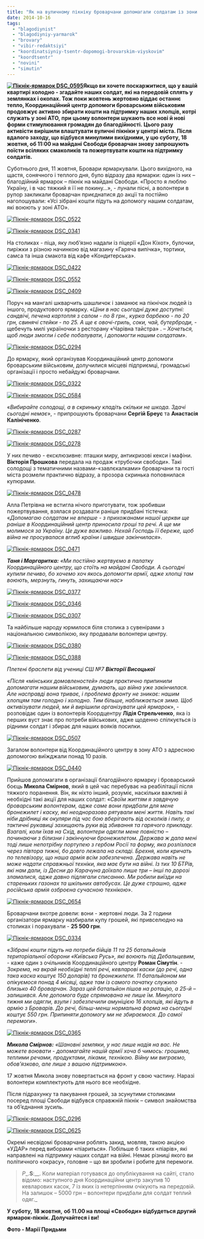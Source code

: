 ```yaml
---
title: "Як на вуличному пікніку броварчани допомагали солдатам із зони АТО - ФОТО"
date: 2014-10-16
tags: 
  - "blagodiynist"
  - "blagodiyniy-yarmarok"
  - "brovary"
  - "vibir-redaktsiyi"
  - "koordinatsiyniy-tsentr-dopomogi-brovarskim-viyskovim"
  - "koordtsentr"
  - "novini"
  - "simutin"
---
```


**[![Пікнік-ярмарок DSC_0595](https://mpz.brovary.org/wp-content/uploads/2014/10/Piknik-yarmarok-DSC_0595.jpg)](https://mpz.brovary.org/wp-content/uploads/2014/10/Piknik-yarmarok-DSC_0595.jpg)Якщо ви хочете поскаржитися, що у вашій квартирі холодно - згадайте наших солдат, які на передовій сплять у землянках і окопах. Тож поки жовтень жертовно віддає останнє тепло, Координаційний центр допомоги броварським військовим продовжує активно збирати кошти на підтримку наших хлопців, котрі служать у зоні АТО, при цьому волонтери шукають все нові й нові форми стимулювання громадян до благодійності. Цього разу активісти вирішили влаштувати вуличні пікніки у центрі міста. Після вдалого заходу, що відбувся минулими вихідними, у цю суботу, 18 жовтня, об 11:00 на майдані Свободи броварчан знову запрошують поїсти всіляких смаколиків та пожертвувати кошти на підтримку солдатів.**

Суботнього дня, 11 жовтня, Бровари ярмаркували. Цього вихідного, на щастя, сонячного і теплого дня, було відразу два ярмарки: один із них – благодійний ярмарок – пікнік на майдані Свободи. «Просто я люблю Україну, і в час тяжкий я її не покину…», - лунали пісні, а волонтери в рупор закликали броварчан приєднатися до акції та постійно наголошували: «Усі зібрані кошти підуть на допомогу нашим солдатам, які воюють у зоні АТО».

[![Пікнік-ярмарок DSC_0522](https://mpz.brovary.org/wp-content/uploads/2014/10/Piknik-yarmarok-DSC_0522.jpg)](https://mpz.brovary.org/wp-content/uploads/2014/10/Piknik-yarmarok-DSC_0522.jpg)

[![Пікнік-ярмарок DSC_0341](https://mpz.brovary.org/wp-content/uploads/2014/10/Piknik-yarmarok-DSC_0341.jpg)](https://mpz.brovary.org/wp-content/uploads/2014/10/Piknik-yarmarok-DSC_0341.jpg)

На столиках - піца, яку люб’язно надали із піцерії «Дон Кіхот», булочки, пиріжки з різною начинкою від магазину «Гаряча випічка», тортики, самса та інша смакота від кафе «Кондитерська».

[![Пікнік-ярмарок DSC_0422](https://mpz.brovary.org/wp-content/uploads/2014/10/Piknik-yarmarok-DSC_0422.jpg)](https://mpz.brovary.org/wp-content/uploads/2014/10/Piknik-yarmarok-DSC_0422.jpg)

[![Пікнік-ярмарок DSC_0552](https://mpz.brovary.org/wp-content/uploads/2014/10/Piknik-yarmarok-DSC_0552.jpg)](https://mpz.brovary.org/wp-content/uploads/2014/10/Piknik-yarmarok-DSC_0552.jpg)

[![Пікнік-ярмарок DSC_0409](https://mpz.brovary.org/wp-content/uploads/2014/10/Piknik-yarmarok-DSC_0409.jpg)](https://mpz.brovary.org/wp-content/uploads/2014/10/Piknik-yarmarok-DSC_0409.jpg)

Поруч на мангалі шкварчить шашличок і заманює на пікнічок людей із іншого, продуктового ярмарку. «_Ціни в нас сьогодні дуже доступні: сандвічі, печена картопля з салом - по 8 грн., курка барбекю - по 20 грн, свинячі стейки - по 25. А ще є овочі-гриль, соки, чай, бутерброди,_ - щебечуть милі україночки з ресторану «Чарівна тайстра» . – _Хочеться, щоб люди змогли і себе побалувати, і допомогти нашим солдатам_».

[![Пікнік-ярмарок DSC_0294](https://mpz.brovary.org/wp-content/uploads/2014/10/Piknik-yarmarok-DSC_0294.jpg)](https://mpz.brovary.org/wp-content/uploads/2014/10/Piknik-yarmarok-DSC_0294.jpg)

До ярмарку, який організував Координаційний центр допомоги броварським військовим, долучилися місцеві підприємці, громадські організації і просто небайдужі броварчани.

[![Пікнік-ярмарок DSC_0322](https://mpz.brovary.org/wp-content/uploads/2014/10/Piknik-yarmarok-DSC_0322.jpg)](https://mpz.brovary.org/wp-content/uploads/2014/10/Piknik-yarmarok-DSC_0322.jpg)

[![Пікнік-ярмарок DSC_0584](https://mpz.brovary.org/wp-content/uploads/2014/10/Piknik-yarmarok-DSC_0584.jpg)](https://mpz.brovary.org/wp-content/uploads/2014/10/Piknik-yarmarok-DSC_0584.jpg)

«_Вибирайте солодощі, а в скриньку кладіть скільки не шкода. Здачі сьогодні немає_», - припрошують броварчани **Сергій Бреус** та **Анастасія Калініченко**.

[![Пікнік-ярмарок DSC_0287](https://mpz.brovary.org/wp-content/uploads/2014/10/Piknik-yarmarok-DSC_0287.jpg)](https://mpz.brovary.org/wp-content/uploads/2014/10/Piknik-yarmarok-DSC_0287.jpg)

[![Пікнік-ярмарок  DSC_0278](https://mpz.brovary.org/wp-content/uploads/2014/10/Piknik-yarmarok-DSC_0278.jpg)](https://mpz.brovary.org/wp-content/uploads/2014/10/Piknik-yarmarok-DSC_0278.jpg)

У них печиво - ексклюзивне: пташки миру, антикризові кекси і мафіни. **Вікторія Прошкова** передала на продаж «трубочки свободи». Такі солодощі з тематичними назвами-«завлєкалками» броварчани та гості міста розмели практично відразу, а прозора скринька поповнилася купюрами.

[![Пікнік-ярмарок DSC_0478](https://mpz.brovary.org/wp-content/uploads/2014/10/Piknik-yarmarok-DSC_0478.jpg)](https://mpz.brovary.org/wp-content/uploads/2014/10/Piknik-yarmarok-DSC_0478.jpg)

Алла Петрівна не встигла нічого приготувати, тож зробивши пожертвування, взялася роздавати раніше придбані тістечка: «_Допомагаю солдатам не вперше - з прихожанами нашої церкви ще раніше в Координаційний центр приносила гроші та речі. А ще ми молимося за Україну. Це дуже важливо. Нехай Господь її береже, щоб війна не просувалася вглиб країни і швидше закінчилася_».

[![Пікнік-ярмарок DSC_0471](https://mpz.brovary.org/wp-content/uploads/2014/10/Piknik-yarmarok-DSC_0471.jpg)](https://mpz.brovary.org/wp-content/uploads/2014/10/Piknik-yarmarok-DSC_0471.jpg)

**_Таня і Маргаритка:_** _«Ми постійно жертвуємо в палатку Координаційного центру, що стоїть на майдані Свободи. А сьогодні купили печиво, бо хочемо хоч якось допомогти армії, адже хлопці там воюють, мерзнуть, гинуть, захищаючи нас»_

[![Пікнік-ярмарок DSC_0377](https://mpz.brovary.org/wp-content/uploads/2014/10/Piknik-yarmarok-DSC_0377.jpg)](https://mpz.brovary.org/wp-content/uploads/2014/10/Piknik-yarmarok-DSC_0377.jpg)

[![Пікнік-ярмарок DSC_0346](https://mpz.brovary.org/wp-content/uploads/2014/10/Piknik-yarmarok-DSC_0346.jpg)](https://mpz.brovary.org/wp-content/uploads/2014/10/Piknik-yarmarok-DSC_0346.jpg)

[![Пікнік-ярмарок DSC_0307](https://mpz.brovary.org/wp-content/uploads/2014/10/Piknik-yarmarok-DSC_0307.jpg)](https://mpz.brovary.org/wp-content/uploads/2014/10/Piknik-yarmarok-DSC_0307.jpg)

Та найбільше народу юрмилося біля столика з сувенірами з національною символікою, яку продавали волонтери центру.

[![Пікнік-ярмарок DSC_0380](https://mpz.brovary.org/wp-content/uploads/2014/10/Piknik-yarmarok-DSC_0380.jpg)](https://mpz.brovary.org/wp-content/uploads/2014/10/Piknik-yarmarok-DSC_0380.jpg)

[![Пікнік-ярмарок DSC_0388](https://mpz.brovary.org/wp-content/uploads/2014/10/Piknik-yarmarok-DSC_0388.jpg)](https://mpz.brovary.org/wp-content/uploads/2014/10/Piknik-yarmarok-DSC_0388.jpg)

_Плетені браслети від учениці СШ №7 **Вікторії Висоцької**_

«_Після «мінських домовленостей» люди практично припинили допомагати нашим військовим, думають, що війна уже закінчилася. Але насправді вона триває, і проблема фронту не зникає: нашим хлопцям там голодно і холодно. Тим більше, наближається зима. Щоб активізувати людей, ми й вирішили організувати цей ярмарок_», - розповідає один із волонтерів Коордцентру **Лідія Стрельченко**, яка із перших вуст знає про потреби військових, адже щоденно спілкується із рідними солдат і збирає для наших вояків посилки.

[![Пікнік-ярмарок DSC_0507](https://mpz.brovary.org/wp-content/uploads/2014/10/Piknik-yarmarok-DSC_0507.jpg)](https://mpz.brovary.org/wp-content/uploads/2014/10/Piknik-yarmarok-DSC_0507.jpg)

Загалом волонтери від Координаційного центру в зону АТО з адресною допомогою виїжджали понад 10 разів.

[![Пікнік-ярмарок DSC_0440](https://mpz.brovary.org/wp-content/uploads/2014/10/Piknik-yarmarok-DSC_0440.jpg)](https://mpz.brovary.org/wp-content/uploads/2014/10/Piknik-yarmarok-DSC_0440.jpg)

Прийшов допомагати в організації благодійного ярмарку і броварський боєць **Микола Смірнов**, який в цей час перебуває на реабілітації після тяжкого поранення. Він, як ніхто інший, розуміє, наскільки важливі й необхідні такі акції для наших солдат: «_Своїм життям я завдячую броварським волонтерам, адже саме вони придбали для мене бронежилет і каску, які неодноразово рятували мені життя. Навіть такі ніби дрібниці як окуляри під час бою вберігають від осколків і пилу, а тактичні рукавиці захищають руки від збивання та гарячого прикладу. Взагалі, коли їхав на Схід, волонтери одягли мене повністю – починаючи з білизни і закінчуючи бронежилетом. Держава ж дала мені тоді лише непотрібну портупею з гербом Росії та форму, яка розлізлася через півтора тижні, бо довго лежала на складі. Брехня, коли кричать по телевізору, що наша армія всім забезпечена. Держава навіть не може надати справжньої техніки, яка має бути на війні. Із тих 10 БТРів, які нам дали, із Десни до Карачуна доїхало лише три – інші по дорозі зламалися, адже давно підлягали списанню. Ми робили виїзди на стареньких газонах та шкільних автобусах. Це дуже страшно, адже російська армія озброєна сучасною технікою_».

[![Пікнік-ярмарок DSC_0654](https://mpz.brovary.org/wp-content/uploads/2014/10/Piknik-yarmarok-DSC_0654.jpg)](https://mpz.brovary.org/wp-content/uploads/2014/10/Piknik-yarmarok-DSC_0654.jpg)

Броварчани вкотре довели: вони - жертовні люди. За 2 години організатори ярмарку назбирали купу грошей, які привселюдно на столиках і порахували - **25 500 грн**.

[![Пікнік-ярмарок DSC_0334](https://mpz.brovary.org/wp-content/uploads/2014/10/Piknik-yarmarok-DSC_0334.jpg)](https://mpz.brovary.org/wp-content/uploads/2014/10/Piknik-yarmarok-DSC_0334.jpg)

«_Зібрані кошти підуть на потреби бійців 11 та 25 батальйонів територіальної оборони «Київська Русь», які воюють під Дебальцевим_, - каже один з очільників Координаційного центру **Роман Сімутін**. - _Зокрема, на вкрай необхідні теплі речі, кевларові каски (до речі, одна така каска коштує 150 доларів) та бронежилети. 11 батальйоном ми опікуємося понад 4 місяці, адже там із самого початку служило близько 40 броварчан. Зараз цей батальйон пішов на ротацію, а 25-й – залишився. Але допомога буде спрямована не лише їм. Минулого тижня ми одягли, взули і забезпечили амуніцією 16 хлопців, які йдуть в армію з Броварів. До речі, більш-менш нормальна форма на сьогодні коштує 550 грн. Припиняти допомогу ми не збираємося. До самої перемоги_».

[![Пікнік-ярмарок DSC_0365](https://mpz.brovary.org/wp-content/uploads/2014/10/Piknik-yarmarok-DSC_0365.jpg)](https://mpz.brovary.org/wp-content/uploads/2014/10/Piknik-yarmarok-DSC_0365.jpg)

**_Микола Смірнов:_** _«Шановні земляки, у нас лише надія на вас. Не можете воювати - допомагайте нашій армії хоча б чимось: грошима, теплими речами, продуктами, ліками, технікою. Війну ми виграємо, обов’язково, але лише з вашою підтримкою»._

17 жовтня Микола знову повертається на фронт у свою частину. Наразі волонтери комплектують для нього все необхідне.

Після підрахунку та пакування грошей, за зсунутими столиками посеред площі Свободи відбувся справжній пікнік – символ знайомства та об’єднання зусиль.

[![Пікнік-ярмарок DSC_0296](https://mpz.brovary.org/wp-content/uploads/2014/10/Piknik-yarmarok-DSC_0296.jpg)](https://mpz.brovary.org/wp-content/uploads/2014/10/Piknik-yarmarok-DSC_0296.jpg)

[![Пікнік-ярмарок DSC_0625](https://mpz.brovary.org/wp-content/uploads/2014/10/Piknik-yarmarok-DSC_0625.jpg)](https://mpz.brovary.org/wp-content/uploads/2014/10/Piknik-yarmarok-DSC_0625.jpg)

Окремі несвідомі броварчани роблять закид, мовляв, такою акцією «УДАР» перед виборами «піариться». Побільше б таких «піарів», які направлені на підтримку наших солдат на війні. Немає різниці якого ви політичного «окрасу», головне – що ви зробили і робите для перемоги.

> _P__.__S__:__. Коли матеріал готувався до опублікування на сайті, стало відомо: наступного дня Координаційни центр закупив 10 кевларових касок, 7 із яких із нетерпінням очікують на передовій. На залишок – 5000 грн – волонтери придбали для солдат теплий одяг._

**У суботу,** **18 жовтня,** **об 11.00 на площі «Свободи» відбудеться другий ярмарок-пікнік. Долучайтеся і ви!**

**Фото - Марії Придьми**
